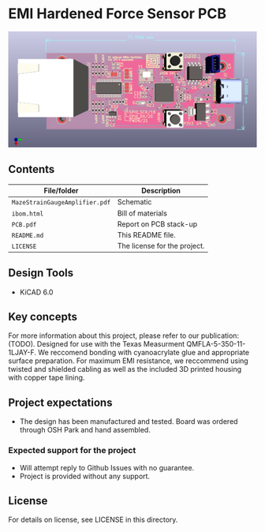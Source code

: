 # EMI Hardened Force Sensor PCB

![](https://github.com/nriaziat/EMI-Hardened-Force-Sensor-PCB/blob/main/Image1.png?raw=true)

<!--- This template should be used if the project contains hardware designs. If the project contains both hardware and software designs, please also refer to software-readme-template.md and incorporate relevant sections. -->

## Contents

<!---List file contents of the project, in table.--->

| File/folder | Description |
|-------------|-------------|
| `MazeStrainGaugeAmplifier.pdf`       | Schematic |
| `ibom.html`       | Bill of materials |
| `PCB.pdf`        | Report on PCB stack-up |
| `README.md` | This README file. |
| `LICENSE`   | The license for the project. |

## Design Tools

* KiCAD 6.0

## Key concepts

For more information about this project, please refer to our publication: (TODO).
Designed for use with the Texas Measurment QMFLA-5-350-11-1LJAY-F. We reccomend bonding with cyanoacrylate glue and appropriate surface preparation. 
For maximum EMI resistance, we reccommend using twisted and shielded cabling as well as the included 3D printed housing with copper tape lining. 

## Project expectations

* The design has been manufactured and tested. Board was ordered through OSH Park and hand assembled.

### Expected support for the project

<!---If you will reply to issues, please suggest how users should report problems or reach out. Github issues is preferable.--->

* Will attempt reply to Github Issues with no guarantee.
* Project is provided without any support. 

## License

For details on license, see LICENSE in this directory.
